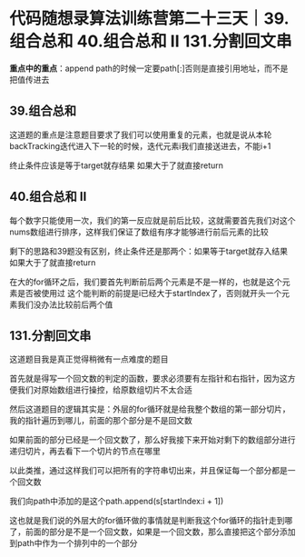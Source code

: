# 代码随想录算法训练营第二十三天｜39.组合总和 40.组合总和 II 131.分割回文串


**重点中的重点**：append path的时候一定要path[:]否则是直接引用地址，而不是把值传进去

## 39.组合总和

这道题的重点是注意题目要求了我们可以使用重复的元素，也就是说从本轮backTracking迭代进入下一轮的时候，迭代元素i我们直接送进去，不能i+1

终止条件应该是等于target就存结果 如果大于了就直接return

## 40.组合总和 II

每个数字只能使用一次，我们的第一反应就是前后比较，这就需要首先我们对这个nums数组进行排序，这样我们保证了数组有序才能够进行前后元素的比较

剩下的思路和39题没有区别，终止条件还是那两个：如果等于target就存入结果 如果大于了就直接return

在大的for循环之后，我们要首先判断前后两个元素是不是一样的，也就是这个元素是否被使用过 这个能判断的前提是i已经大于startIndex了，否则就开头一个元素我们没办法比较前后两个值



## 131.分割回文串

这道题目我是真正觉得稍微有一点难度的题目

首先就是得写一个回文数的判定的函数，要求必须要有左指针和右指针，因为这方便我们对原始数组进行操控，给原数组切片不太合适

然后这道题目的逻辑其实是：外层的for循环就是给我整个数组的第一部分切片，我的指针遍历到哪儿，前面的那个部分是不是回文数

如果前面的部分已经是一个回文数了，那么好我接下来开始对剩下的数组部分进行递归切片，再去看下一个切片的节点在哪里

以此类推，通过这样我们可以把所有的字符串切出来，并且保证每一个部分都是一个回文数

我们向path中添加的是这个path.append(s[startIndex:i + 1])

这也就是我们说的外层大的for循环做的事情就是判断我这个for循环的指针走到哪了，前面的部分是不是一个回文数，如果是一个回文数，那么直接把这个部分添加到path中作为一个排列中的一个部分

